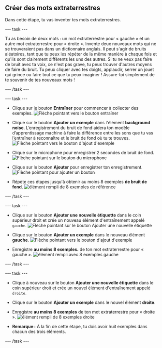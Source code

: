 ## Créer des mots extraterrestres
Dans cette étape, tu vas inventer tes mots extraterrestres.

--- task ---

Tu as besoin de deux mots : un mot extraterrestre pour « gauche » et un autre mot extraterrestre pour « droite ». Invente deux nouveaux mots qui ne se trouveraient pas dans un dictionnaire anglais. Il peut s'agir de bruits aléatoires, tant que tu peux les répéter de la même manière à chaque fois et qu'ils sont clairement différents les uns des autres. Si tu ne veux pas faire de bruit avec ta voix, ce n'est pas grave, tu peux trouver d'autres moyens de faire du bruit. Tu peux cliquer avec tes doigts, applaudir, serrer un jouet qui grince ou faire tout ce que tu peux imaginer ! Assure-toi simplement de te souvenir de tes nouveaux mots !

--- /task ---

--- task ---

+ Clique sur le bouton **Entraîner** pour commencer à collecter des exemples. ![Flèche pointant vers le bouton entraîner](images/click-train.png)

+ Clique sur le bouton **Ajouter un exemple** dans l'élément **background noise**. L’enregistrement du bruit de fond aidera ton modèle d’apprentissage machine à faire la différence entre les sons que tu vas l’entraîner à reconnaître et le bruit de fond où tu te trouves. ![Flèche pointant vers le bouton d'ajout d'exemple](images/background-noise-annotated.png)

+ Clique sur le microphone pour enregistrer 2 secondes de bruit de fond. ![Flèche pointant sur le bouton du microphone](images/add-example-annotated.png)

+ Clique sur le bouton **Ajouter** pour enregistrer ton enregistrement. ![Flèche pointant pour ajouter un bouton](images/save-example-annotated.png)

+ Répète ces étapes jusqu'à obtenir au moins 8 exemples **de bruit de fond**. ![élément rempli de 8 exemples de référence](images/8-background.png)

--- /task ---

--- task ---

+ Clique sur le bouton **Ajouter une nouvelle étiquette** dans le coin supérieur droit et crée un nouveau élément d'entraînement appelé `gauche`. ![Flèche pointant sur le bouton Ajouter une nouvelle étiquette](images/8-background-annotated.png)

+ Clique sur le bouton **Ajouter un exemple** dans le nouveau élément **gauche**. ![Flèche pointant vers le bouton d'ajout d'exemple](images/left-empty-annotated.png)

+ Enregistre **au moins 8 exemples.** de ton mot extraterrestre pour « gauche ». ![élément rempli avec 8 exemples gauche](images/8-left.png)

--- /task ---


--- task ---

+ Clique à nouveau sur le bouton **Ajouter une nouvelle étiquette** dans le coin supérieur droit et crée un nouvel élément d'entraînement appelé `droite`.

+ Clique sur le bouton **Ajouter un exemple** dans le nouvel élément **droite**.

+ Enregistre **au moins 8 exemples** de ton mot extraterrestre pour « droite ». ![élément rempli de 8 exemples droite](images/8-right.png)

+ **Remarque :** À la fin de cette étape, tu dois avoir huit exemples dans chacun des trois éléments.

--- /task ---
